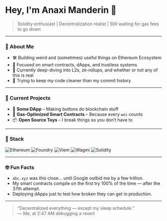 # Hey, I'm Anaxi Manderin 👋

> Solidity enthusiast | Decentralization realist | Still waiting for gas fees to go down

---

### 🧪 About Me

- 🛠️ Building weird and (sometimes) useful things on Ethereum Ecosystem
- 🔐 Focused on smart contracts, dApps, and trustless systems
- 🧠 Currently deep-diving into L2s, zk-rollups, and whether or not any of this is real
- 🧘 Trying to keep my code cleaner than my commit history

---

### 🚀 Current Projects

- 🧱 **Some DApp** – Making buttons do blockchain stuff  
- 🔄 **Gas-Optimized Smart Contracts** – Because every `wei` counts  
- 📦 **Open Source Toys** – I break things so you don’t have to

---

### 🧰 Stack

![Ethereum](https://img.shields.io/badge/-Ethereum-363636?logo=ethereum&logoColor=white)
![Foundry](https://img.shields.io/badge/-Foundry-363636?logo=foundry&logoColor=white)
![Viem](https://img.shields.io/badge/-Viem-363636?logo=viem&logoColor=white)
![Wagmi](https://img.shields.io/badge/-Wagmi-363636?logo=wagmi&logoColor=white)
![Solidity](https://img.shields.io/badge/-Solidity-363636?logo=solidity&logoColor=white)

---

### 🤓 Fun Facts

- `abc.xyz` was *this* close… until Google outbid me by a few trillion.
- My smart contracts compile on the first try 100% of the time — after the 37th attempt.
- Deploying dApps just to test how broken they can get in production.

---

> “Decentralized everything — except my sleep schedule.”  
> — Me, at 2:47 AM debugging a revert
